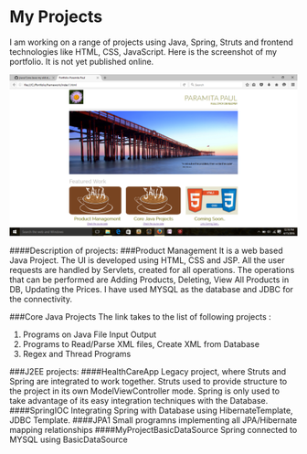 # My Projects

I am working on a range of projects using Java, Spring, Struts and frontend technologies like HTML, CSS, JavaScript.
Here is the screenshot of my portfolio. It is not yet published online.

![Portfolio page](images/portfolio.png)

####Description of projects:
###Product Management
It is a web based Java Project. The UI is developed using HTML, CSS and JSP.
All the user requests are handled by Servlets, created for all operations. 
The operations that can be performed are Adding Products, Deleting, View All Products in DB, Updating the Prices.
I have used MYSQL as the database and JDBC for the connectivity.

###Core Java Projects
The link takes to the list of following projects :

1. Programs on Java File Input Output
2. Programs to Read/Parse XML files, Create XML from Database
3. Regex and Thread Programs

###J2EE projects:
####HealthCareApp
    Legacy project, where Struts and Spring are integrated to work together. Struts used to provide structure to the project in its own ModelViewController mode. Spring is only used to take advantage of its easy integration techniques with the Database.
####SpringIOC
    Integrating Spring with Database using HibernateTemplate, JDBC Template.
####JPA1
  Small programns implementing all JPA/Hibernate mapping relationships
####MyProjectBasicDataSource
    Spring connected to MYSQL using BasicDataSource
    

